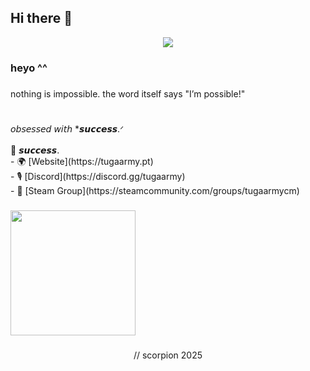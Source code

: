 ## Hi there 👋

<div align="center">
  <img src="https://profile-counter.glitch.me/httpscorpion/count.svg?"  />
</div>

###

<h3 align="left">heyo ^^</h3>

###

<p align="left">nothing is impossible. the word itself says "I’m possible!"</p>

###

<h1 align="left"></h1>

###

<p align="left">𝘰𝘣𝘴𝘦𝘴𝘴𝘦𝘥 𝘸𝘪𝘵𝘩 *𝙨𝙪𝙘𝙘𝙚𝙨𝙨.ᐟ <br><br>🔗 𝙨𝙪𝙘𝙘𝙚𝙨𝙨.<br>- 🌍 [Website](https://tugaarmy.pt)<br>- 🎙️ [Discord](https://discord.gg/tugaarmy)<br>- 📌 [Steam Group](https://steamcommunity.com/groups/tugaarmycm)</p>

###

<div align="left">
  <img height="200" src="https://images-ext-1.discordapp.net/external/aeomaD_3Ox49KCIBDZ4UP9D0xEjnNsW0cEnBNvLDq-s/https/aniyuki.com/wp-content/uploads/2022/01/aniyuki-black-and-white-anime-5.gif?width=400&height=222"  />
</div>

###

<p align="center">// scorpion 2025</p>

###


<!--
**httpscorpion/httpscorpion** is a ✨ _special_ ✨ repository because its `README.md` (this file) appears on your GitHub profile.

Here are some ideas to get you started:

- 🔭 I’m currently working on ...
- 🌱 I’m currently learning ...
- 👯 I’m looking to collaborate on ...
- 🤔 I’m looking for help with ...
- 💬 Ask me about ...
- 📫 How to reach me: ...
- 😄 Pronouns: ...
- ⚡ Fun fact: ...
-->
